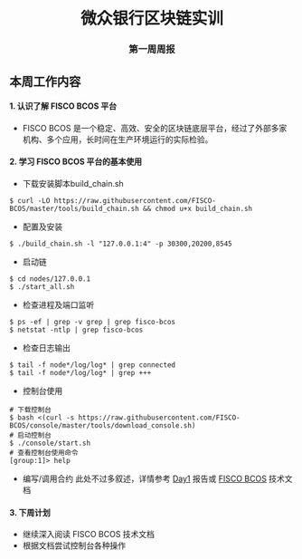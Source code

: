 # <center>微众银行区块链实训</center>
### <center>第一周周报</center>

## 本周工作内容
#### 1. 认识了解 FISCO BCOS 平台
- FISCO BCOS 是一个稳定、高效、安全的区块链底层平台，经过了外部多家机构、多个应用，长时间在生产环境运行的实际检验。
#### 2. 学习 FISCO BCOS 平台的基本使用
- 下载安装脚本build_chain.sh
```
$ curl -LO https://raw.githubusercontent.com/FISCO-BCOS/master/tools/build_chain.sh && chmod u+x build_chain.sh
```
- 配置及安装
```
$ ./build_chain.sh -l "127.0.0.1:4" -p 30300,20200,8545
```
- 启动链
```
$ cd nodes/127.0.0.1
$ ./start_all.sh
```
- 检查进程及端口监听
```
$ ps -ef | grep -v grep | grep fisco-bcos
$ netstat -ntlp | grep fisco-bcos
```
- 检查日志输出
```
$ tail -f node*/log/log* | grep connected
$ tail -f node*/log/log* | grep +++
```
- 控制台使用
```
# 下载控制台
$ bash <(curl -s https://raw.githubusercontent.com/FISCO-BCOS/console/master/tools/download_console.sh)
# 启动控制台
$ ./console/start.sh
# 查看控制台使用命令
[group:1]> help
```
- 编写/调用合约
此处不过多叙述，详情参考 [Day1](https://github.com/webanklabgroup5/Day1/blob/master/%E7%A5%9D%E9%B9%8F%E5%AF%8C/day1.md) 报告或 [FISCO BCOS](https://fisco-bcos-documentation.readthedocs.io/zh_CN/latest/docs/manual/console.html) 技术文档
#### 3. 下周计划
- 继续深入阅读 FISCO BCOS 技术文档
- 根据文档尝试控制台各种操作